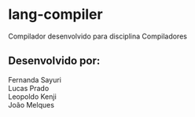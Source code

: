 # lang-compiler
Compilador desenvolvido para disciplina Compiladores

## Desenvolvido por:
Fernanda Sayuri <br>
Lucas Prado <br>
Leopoldo Kenji <br>
João Melques 

